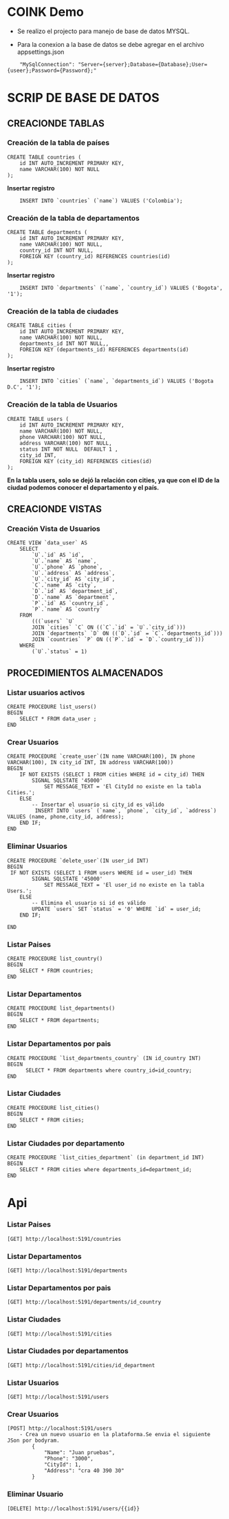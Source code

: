 # COINK Demo

- Se realizo el projecto para manejo de base de datos MYSQL.

- Para la conexion a la base de datos se debe agregar en el archivo appsettings.json
```
    "MySqlConnection": "Server={server};Database={Database};User={useer};Password={Password};"
```
# SCRIP DE BASE DE DATOS
## CREACIONDE TABLAS 

###  Creación de la tabla de países

```
CREATE TABLE countries (
    id INT AUTO_INCREMENT PRIMARY KEY,
    name VARCHAR(100) NOT NULL
);
```
**Insertar registro** 
```
    INSERT INTO `countries` (`name`) VALUES ('Colombia'); 
```

###  Creación de la tabla de departamentos
```
CREATE TABLE departments (
    id INT AUTO_INCREMENT PRIMARY KEY,
    name VARCHAR(100) NOT NULL,
    country_id INT NOT NULL,
    FOREIGN KEY (country_id) REFERENCES countries(id)
);
```
**Insertar registro** 
```
    INSERT INTO `departments` (`name`, `country_id`) VALUES ('Bogota', '1'); 
```

###  Creación de la tabla de ciudades
```
CREATE TABLE cities (
    id INT AUTO_INCREMENT PRIMARY KEY,
    name VARCHAR(100) NOT NULL,
    departments_id INT NOT NULL,,
    FOREIGN KEY (departments_id) REFERENCES departments(id)
);
```
**Insertar registro** 
```
    INSERT INTO `cities` (`name`, `departments_id`) VALUES ('Bogota D.C', '1');
```

###  Creación de la tabla de Usuarios
```
CREATE TABLE users (
    id INT AUTO_INCREMENT PRIMARY KEY,
    name VARCHAR(100) NOT NULL,
    phone VARCHAR(100) NOT NULL,
    address VARCHAR(100) NOT NULL,
    status INT NOT NULL  DEFAULT 1 ,
    city_id INT,
    FOREIGN KEY (city_id) REFERENCES cities(id)        
);
```
**En la tabla users, solo se dejó la relación con cities, ya que con el ID de la ciudad podemos conocer el departamento y el país.**

## CREACIONDE VISTAS 
###  Creación Vista de Usuarios
```
CREATE VIEW `data_user` AS
    SELECT 
        `U`.`id` AS `id`,
        `U`.`name` AS `name`,
        `U`.`phone` AS `phone`,
        `U`.`address` AS `address`,
        `U`.`city_id` AS `city_id`,
        `C`.`name` AS `city`,
        `D`.`id` AS `department_id`,
        `D`.`name` AS `department`,
        `P`.`id` AS `country_id`,
        `P`.`name` AS `country`
    FROM
        (((`users` `U`
        JOIN `cities` `C` ON ((`C`.`id` = `U`.`city_id`)))
        JOIN `departments` `D` ON ((`D`.`id` = `C`.`departments_id`)))
        JOIN `countries` `P` ON ((`P`.`id` = `D`.`country_id`)))
    WHERE
        (`U`.`status` = 1)
```
## PROCEDIMIENTOS ALMACENADOS 

### Listar usuarios activos
```
CREATE PROCEDURE list_users()
BEGIN
    SELECT * FROM data_user ;
END 
```
### Crear Usuarios
```
CREATE PROCEDURE `create_user`(IN name VARCHAR(100), IN phone VARCHAR(100), IN city_id INT, IN address VARCHAR(100))
BEGIN
    IF NOT EXISTS (SELECT 1 FROM cities WHERE id = city_id) THEN
        SIGNAL SQLSTATE '45000' 
            SET MESSAGE_TEXT = 'El CityId no existe en la tabla Cities.';
    ELSE
        -- Insertar el usuario si city_id es válido
         INSERT INTO `users` (`name`, `phone`, `city_id`, `address`) VALUES (name, phone,city_id, address);
    END IF;           
END
```
### Eliminar Usuarios
```
CREATE PROCEDURE `delete_user`(IN user_id INT)
BEGIN
 IF NOT EXISTS (SELECT 1 FROM users WHERE id = user_id) THEN
        SIGNAL SQLSTATE '45000' 
            SET MESSAGE_TEXT = 'El user_id no existe en la tabla Users.';
    ELSE
        -- Elimina el usuario si id es válido
        UPDATE `users` SET `status` = '0' WHERE `id` = user_id;
    END IF; 
    
END 
```

### Listar Paises
```
CREATE PROCEDURE list_country()
BEGIN
    SELECT * FROM countries;
END
```
### Listar Departamentos
```
CREATE PROCEDURE list_departments()
BEGIN
    SELECT * FROM departments;
END 
```
### Listar Departamentos por pais
```
CREATE PROCEDURE `list_departments_country` (IN id_country INT)
BEGIN
	  SELECT * FROM departments where country_id=id_country;
END 
```

### Listar Ciudades
```
CREATE PROCEDURE list_cities()
BEGIN
    SELECT * FROM cities;
END 
```
### Listar Ciudades por departamento
```
CREATE PROCEDURE `list_cities_department` (in department_id INT)
BEGIN
    SELECT * FROM cities where departments_id=department_id;
END 
```

# Api

### Listar Paises
```
[GET] http://localhost:5191/countries

```
### Listar Departamentos
```
[GET] http://localhost:5191/departments

```
### Listar Departamentos por pais 
```
[GET] http://localhost:5191/departments/id_country

```

### Listar Ciudades
```
[GET] http://localhost:5191/cities
```
### Listar Ciudades por departamentos
```
[GET] http://localhost:5191/cities/id_department
```

### Listar Usuarios
```
[GET] http://localhost:5191/users
```
### Crear Usuarios
```
[POST] http://localhost:5191/users
    - Crea un nuevo usuario en la plataforma.Se envia el siguiente JSon por bodyram.
        {
            "Name": "Juan pruebas",
            "Phone": "3000",
            "CityId": 1,
            "Address": "cra 40 390 30"
        }
```

### Eliminar Usuario
```
[DELETE] http://localhost:5191/users/{{id}}
```